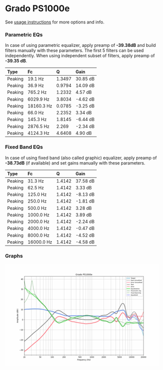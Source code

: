 # Grado PS1000e
See [usage instructions](https://github.com/jaakkopasanen/AutoEq#usage) for more options and info.

### Parametric EQs
In case of using parametric equalizer, apply preamp of **-39.38dB** and build filters manually
with these parameters. The first 5 filters can be used independently.
When using independent subset of filters, apply preamp of **-39.35 dB**.

| Type    | Fc         |      Q | Gain     |
|:--------|:-----------|:-------|:---------|
| Peaking | 19.1 Hz    | 1.3497 | 30.85 dB |
| Peaking | 36.9 Hz    | 0.9794 | 14.09 dB |
| Peaking | 765.2 Hz   | 1.2332 | 4.57 dB  |
| Peaking | 6029.9 Hz  | 3.8034 | -4.62 dB |
| Peaking | 18160.3 Hz | 0.0785 | -3.25 dB |
| Peaking | 66.0 Hz    | 2.2352 | 3.34 dB  |
| Peaking | 145.3 Hz   | 1.8145 | -6.44 dB |
| Peaking | 2876.5 Hz  | 2.269  | -2.34 dB |
| Peaking | 4124.3 Hz  | 4.6408 | 4.90 dB  |

### Fixed Band EQs
In case of using fixed band (also called graphic) equalizer, apply preamp of **-38.73dB**
(if available) and set gains manually with these parameters.

| Type    | Fc         |      Q | Gain     |
|:--------|:-----------|:-------|:---------|
| Peaking | 31.3 Hz    | 1.4142 | 37.58 dB |
| Peaking | 62.5 Hz    | 1.4142 | 3.33 dB  |
| Peaking | 125.0 Hz   | 1.4142 | -8.13 dB |
| Peaking | 250.0 Hz   | 1.4142 | -1.81 dB |
| Peaking | 500.0 Hz   | 1.4142 | 3.28 dB  |
| Peaking | 1000.0 Hz  | 1.4142 | 3.89 dB  |
| Peaking | 2000.0 Hz  | 1.4142 | -2.24 dB |
| Peaking | 4000.0 Hz  | 1.4142 | -0.47 dB |
| Peaking | 8000.0 Hz  | 1.4142 | -4.52 dB |
| Peaking | 16000.0 Hz | 1.4142 | -4.58 dB |

### Graphs
![](./Grado%20PS1000e.png)